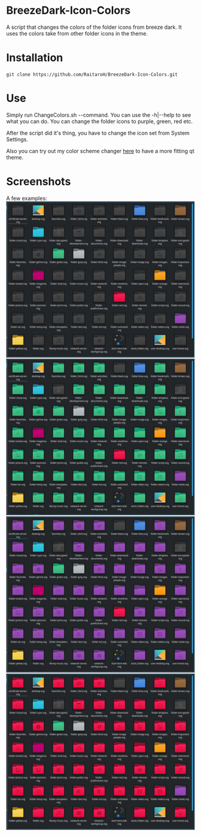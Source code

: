 # BreezeDark-Icon-Colors
A script that changes the colors of the folder icons from breeze dark. It uses the colors take from other folder icons in the theme.

# Installation
```
git clone https://github.com/RaitaroH/BreezeDark-Icon-Colors.git
```

# Use
Simply run ChangeColors.sh --command. You can use the -h|--help to see what you can do. You can change the folder icons to purple, green, red etc.

After the script did it's thing, you have to change the icon set from System Settings.

Also you can try out my color scheme changer [here](https://github.com/RaitaroH/BreezeDarkColorSchemes) to have a more fitting qt theme.

# Screenshots

A few examples:
![alt-tag](https://raw.githubusercontent.com/RaitaroH/BreezeDark-Icon-Colors/master/Images/BlackIcons.png)
![alt-tag](https://raw.githubusercontent.com/RaitaroH/BreezeDark-Icon-Colors/master/Images/GreenIcons.png)
![alt-tag](https://raw.githubusercontent.com/RaitaroH/BreezeDark-Icon-Colors/master/Images/PurpleIcons.png)
![alt-tag](https://raw.githubusercontent.com/RaitaroH/BreezeDark-Icon-Colors/master/Images/RedIcons.png)
